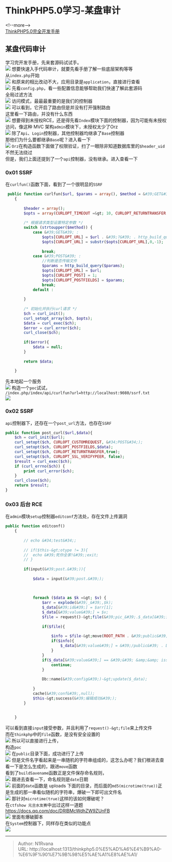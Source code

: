 # ThinkPHP5.0学习-某盘审计

  
  
&lt;!--more--&gt;  
[ThinkPHP5.0完全开发手册](https://www.kancloud.cn/manual/thinkphp5/118031)
## 某盘代码审计  
学习完开发手册，先来套源码试试手。  
![](https://picture-1304797147.cos.ap-nanjing.myqcloud.com/picture/202401162144477.png) 
想要快速入手代码审计，就要先看手册了解一些底层架构等等  
从`index.php`开始  
![](https://picture-1304797147.cos.ap-nanjing.myqcloud.com/picture/202401162146823.png)
和原来的相比改动不大，应用目录是`application`，直接进行查看  
![](https://picture-1304797147.cos.ap-nanjing.myqcloud.com/picture/202401162147144.png)
先看`config.php`，看一些配置信息能够帮助我们快速了解此套源码  
全局过滤方法  
![](https://picture-1304797147.cos.ap-nanjing.myqcloud.com/picture/202401162147609.png)
访问模式，最最最重要的是我们的控制器  
![](https://picture-1304797147.cos.ap-nanjing.myqcloud.com/picture/202401162148256.png)
可以看到，它开启了路由但是并没有打开强制路由  
这里看一下路由，并没有什么东西  
![](https://picture-1304797147.cos.ap-nanjing.myqcloud.com/picture/202401162150312.png)
想要得到未授权RCE，还是得先看`Index`模块下面的控制器，因为可能有未授权访问，像这种 MVC 架构`admin`模块下，未授权太少了Orz  
![](https://picture-1304797147.cos.ap-nanjing.myqcloud.com/picture/202401162152522.png)
除了`Api`、`Login`控制器，其他控制器均继承了`Base`控制器  
那他们为什么要都继承`Base`呢？进入看一下  
![](https://picture-1304797147.cos.ap-nanjing.myqcloud.com/picture/202401162155087.png)
`Orz`在构造函数下面做了权限验证，扫了一眼除非知道数据库里的`$header_uid`不然无法绕过  
但是，我们上面还提到了一个`api`控制器，没有继承。进入查看一下  
### 0x01 SSRF  
在`curlfun()`函数下面，看到了一个很明显的`SSRF`  
```php  
 public function curlfun($url, $params = array(), $method = &#39;GET&#39;)  
    {  
  
        $header = array();  
        $opts = array(CURLOPT_TIMEOUT =&gt; 10, CURLOPT_RETURNTRANSFER =&gt; 1, CURLOPT_SSL_VERIFYPEER =&gt; false, CURLOPT_SSL_VERIFYHOST =&gt; false, CURLOPT_HTTPHEADER =&gt; $header);  
  
        /* 根据请求类型设置特定参数 */  
        switch (strtoupper($method)) {  
            case &#39;GET&#39; :  
                $opts[CURLOPT_URL] = $url . &#39;?&#39; . http_build_query($params);  
                $opts[CURLOPT_URL] = substr($opts[CURLOPT_URL],0,-1);  
  
                break;  
            case &#39;POST&#39; :  
                //判断是否传输文件  
                $params = http_build_query($params);  
                $opts[CURLOPT_URL] = $url;  
                $opts[CURLOPT_POST] = 1;  
                $opts[CURLOPT_POSTFIELDS] = $params;  
                break;  
            default :  
  
        }  
  
        /* 初始化并执行curl请求 */  
        $ch = curl_init();  
        curl_setopt_array($ch, $opts);  
        $data = curl_exec($ch);  
        $error = curl_error($ch);  
        curl_close($ch);  
  
        if($error){  
            $data = null;  
        }  
  
        return $data;  
  
    }  
```  
先本地起一个服务  
![](https://picture-1304797147.cos.ap-nanjing.myqcloud.com/picture/202401162158212.png)
构造一个`poc`试试，  
`/index.php/index/api/curlfun?url=http://localhost:9080/ssrf.txt`  
![](https://picture-1304797147.cos.ap-nanjing.myqcloud.com/picture/202401162159504.png)
### 0x02 SSRF  
`api`控制器下，还存在一个`post_url`方法，也存在`SSRF`  
```php  
public function post_curl($url,$data){  
	$ch = curl_init($url);  
	curl_setopt($ch, CURLOPT_CUSTOMREQUEST, &#34;POST&#34;);  
	curl_setopt($ch, CURLOPT_POSTFIELDS,$data);  
	curl_setopt($ch, CURLOPT_RETURNTRANSFER,true);  
	curl_setopt($ch, CURLOPT_SSL_VERIFYPEER, false);  
	$result = curl_exec($ch);  
	if (curl_errno($ch)) {  
		print curl_error($ch);  
	}  
	curl_close($ch);  
	return $result;  
}  
```  
### 0x03 后台 RCE  
在`admin`模块`setup`控制器`editconf`方法处，存在文件上传漏洞  
```php  
public function editconf()  
    {  
		  
		// echo &#34;test&#34;;  
		  
		// if($this-&gt;otype != 3){  
		// 	echo &#39;死你全家!&#39;;exit;  
		// }  
          
        if(input(&#39;post.&#39;)){  
  
            $data = input(&#39;post.&#39;);  
              
             
  
            foreach ($data as $k =&gt; $v) {  
                $arr = explode(&#39;_&#39;,$k);  
                $_data[&#39;id&#39;] = $arr[1];  
                $_data[&#39;value&#39;] = $v;  
                $file = request()-&gt;file(&#39;pic_&#39;.$_data[&#39;id&#39;]);  
                  
                if($file){  
                      
                    $info = $file-&gt;move(ROOT_PATH . &#39;public&#39; . DS . &#39;uploads&#39;);  
                    if($info){  
                        $_data[&#39;value&#39;] = &#39;/public&#39; . DS . &#39;uploads/&#39;.$info-&gt;getSaveName();  
                    }  
                }  
                if($_data[&#39;value&#39;] == &#39;&#39; &amp;&amp; isset($arr[2]) &amp;&amp; $arr[2] == 3){  
                    continue;  
                }  
                  
                Db::name(&#39;config&#39;)-&gt;update($_data);  
  
            }  
            cache(&#39;conf&#39;,null);  
            $this-&gt;success(&#39;编辑成功&#39;);  
        }  
  
          
    }  
```  
可以看到直接`input`接受参数，并且利用了`request()-&gt;file`来上传文件  
而在`thinkphp`中的`file`函数，是没有安全设置的  
![](https://picture-1304797147.cos.ap-nanjing.myqcloud.com/picture/202401162321002.png)
所以可以直接进行上传，  
构造`poc`  
![](https://picture-1304797147.cos.ap-nanjing.myqcloud.com/picture/202401170004509.png)
在`public`目录下面，成功进行了上传  
![](https://picture-1304797147.cos.ap-nanjing.myqcloud.com/picture/202401170003014.png)
但是文件名字看起来是一串随机的字符串组成的，这怎么办呢？我们根进去查看一下是怎么生成的，跟进`move`函数  
看到了`buildSavename`函数正是文件保存命名规则，  
![](https://picture-1304797147.cos.ap-nanjing.myqcloud.com/picture/202401170006695.png) 
跟进去查看一下，命名规则是`date`日期  
![](https://picture-1304797147.cos.ap-nanjing.myqcloud.com/picture/202401170007762.png)
前面的`date`函数是 uploads 下面的目录，而后面的`md5(microtime(true))`正是生成的那一串看似随机的字符串，爆破一下即可出文件名  
![](https://picture-1304797147.cos.ap-nanjing.myqcloud.com/picture/202401170008715.png) 
那针对`microtime(true)`这样的该如何爆破呢？  
在`ctfshow 元旦水友赛`中出过这样一道题  
https://docs.qq.com/doc/DRlBMcWdhZW9ZUnFB  
![](https://picture-1304797147.cos.ap-nanjing.myqcloud.com/picture/202401170012739.png)
里面有爆破脚本  
在`System`控制器下，同样存在类似的功能点  
![](https://picture-1304797147.cos.ap-nanjing.myqcloud.com/picture/202401170017144.png)
  

---

> Author: N1Rvana  
> URL: http://localhost:1313/thinkphp5.0%E5%AD%A6%E4%B9%A0-%E6%9F%90%E7%9B%98%E5%AE%A1%E8%AE%A1/  

